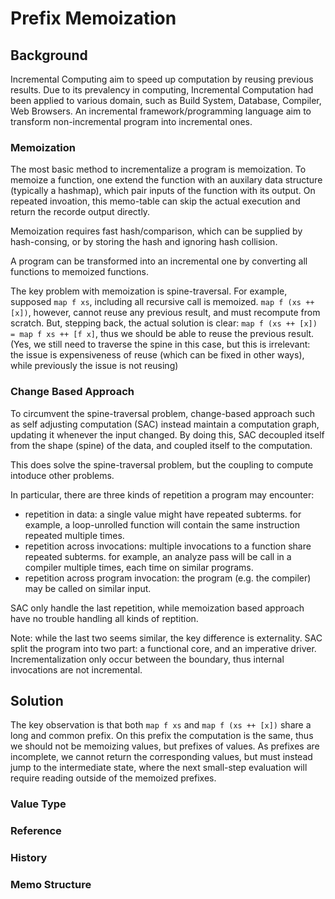 # Prefix Memoization

## Background
Incremental Computing aim to speed up computation by reusing previous results. 
Due to its prevalency in computing, Incremental Computation had been applied to various domain, such as Build System, Database, Compiler, Web Browsers.
An incremental framework/programming language aim to transform non-incremental program into incremental ones.

### Memoization
The most basic method to incrementalize a program is memoization. To memoize a function, one extend the function with an auxilary data structure (typically a hashmap), which pair inputs of the function with its output. On repeated invoation, this memo-table can skip the actual execution and return the recorde output directly.

Memoization requires fast hash/comparison, which can be supplied by hash-consing, or by storing the hash and ignoring hash collision.

A program can be transformed into an incremental one by converting all functions to memoized functions.

The key problem with memoization is spine-traversal. For example, supposed `map f xs`, including all recursive call is memoized. `map f (xs ++ [x])`, however, cannot reuse any previous result, and must recompute from scratch. But, stepping back, the actual solution is clear: `map f (xs ++ [x]) = map f xs ++ [f x]`, thus we should be able to reuse the previous result. (Yes, we still need to traverse the spine in this case, but this is irrelevant: the issue is expensiveness of reuse (which can be fixed in other ways), while previously the issue is not reusing)

### Change Based Approach
To circumvent the spine-traversal problem, change-based approach such as self adjusting computation (SAC) instead maintain a computation graph, updating it whenever the input changed. By doing this, SAC decoupled itself from the shape (spine) of the data, and coupled itself to the computation.

This does solve the spine-traversal problem, but the coupling to compute intoduce other problems.

In particular, there are three kinds of repetition a program may encounter:

- repetition in data: a single value might have repeated subterms. for example, a loop-unrolled function will contain the same instruction repeated multiple times.
- repetition across invocations: multiple invocations to a function share repeated subterms. for example, an analyze pass will be call in a compiler multiple times, each time on similar programs.
- repetition across program invocation: the program (e.g. the compiler) may be called on similar input.

SAC only handle the last repetition, while memoization based approach have no trouble handling all kinds of reptition.

Note: while the last two seems similar, the key difference is externality. SAC split the program into two part: a functional core, and an imperative driver. Incrementalization only occur between the boundary, thus internal invocations are not incremental.

## Solution
The key observation is that both `map f xs` and `map f (xs ++ [x])` share a long and common prefix. 
On this prefix the computation is the same, thus we should not be memoizing values, but prefixes of values.
As prefixes are incomplete, we cannot return the corresponding values, but must instead jump to the intermediate state, where the next small-step evaluation will require reading outside of the memoized prefixes.

### Value Type

### Reference

### History

### Memo Structure
